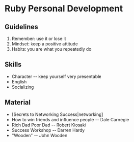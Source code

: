 # Ruby Personal Development
## Guidelines
1. Remember: use it or lose it
2. Mindset: keep a positive attitude
3. Habits: you are what you repeatedly do


## Skills
- Character -- keep yourself very presentable
- English
- Socializing

## Material
- [Secrets to Networking Success|networking]
- How to win friends and influence people -- Dale Carnegie
- Rich Dad Poor Dad -- Robert Kiosaki
- Success Workshop -- Darren Hardy
- "Wooden" -- John Wooden


[networking]:http://darrenhardy.success.com/2013/11/networking-success